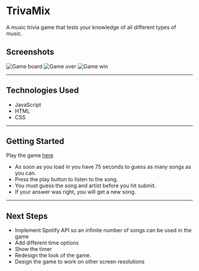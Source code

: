 # TrivaMix
A music trivia game that tests your knowledge of all different types of music.

## Screenshots
![Game board](https://i.imgur.com/ieW3X9u.png)
![Game over](https://i.imgur.com/rldTj6C.png)
![Game win](https://i.imgur.com/HX6SmIW.png)
***
## Technologies Used
- JavaScript
- HTML
- CSS
***
## Getting Started
Play the game [here](https://icefireknight.github.io/TrivaMix/)
- As soon as you load in you have 75 seconds to guess as many songs as you can.
- Press the play button to listen to the song.
- You must guess the song and artist before you hit submit.
- If your answer was right, you will get a new song.
***
## Next Steps
- Implement Spotify API so an infinite number of songs can be used in the game
- Add different time options
- Show the timer
- Redesign the look of the game.
- Design the game to work on other screen resolutions